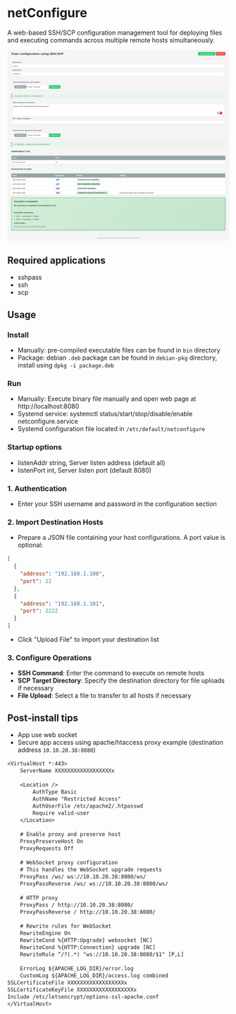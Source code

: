 # netConfigure

A web-based SSH/SCP configuration management tool for deploying files and executing commands across multiple remote hosts simultaneously.

![netConfigure Screenshot](screenCapture.png)

## Required applications
- sshpass
- ssh
- scp

## Usage
### Install
- Manually: pre-compiled executable files can be found in `bin` directory
- Package: debian `.deb` package can be found in `debian-pkg` directory, install using `dpkg -i package.deb`

### Run
- Manually: Execute binary file manually and open web page at http://localhost:8080
- Systemd service: systemctl status/start/stop/disable/enable netconfigure.service
- Systemd configuration file located in `/etc/default/netconfigure`

### Startup options
- listenAddr string, Server listen address (default all)
- listenPort int, Server listen port (default 8080)

### 1. Authentication
- Enter your SSH username and password in the configuration section

### 2. Import Destination Hosts
- Prepare a JSON file containing your host configurations. A port value is optional:
```json
[
  {
    "address": "192.168.1.100",
    "port": 22
  },
  {
    "address": "192.168.1.101",
    "port": 2222
  }
]
```
- Click "Upload File" to import your destination list

### 3. Configure Operations
- **SSH Command**: Enter the command to execute on remote hosts
- **SCP Target Directory**: Specify the destination directory for file uploads if necessary
- **File Upload**: Select a file to transfer to all hosts if necessary

## Post-install tips
- App use web socket
- Secure app access using apache/htaccess proxy example (destination address `10.10.20.38:8080`)
```
<VirtualHost *:443>
    ServerName XXXXXXXXXXXXXXXXXXx

    <Location />
        AuthType Basic
        AuthName "Restricted Access"
        AuthUserFile /etc/apache2/.htpasswd
        Require valid-user
    </Location>

    # Enable proxy and preserve host
    ProxyPreserveHost On
    ProxyRequests Off
    
    # WebSocket proxy configuration
    # This handles the WebSocket upgrade requests
    ProxyPass /ws/ ws://10.10.20.38:8080/ws/
    ProxyPassReverse /ws/ ws://10.10.20.38:8080/ws/

    # HTTP proxy
    ProxyPass / http://10.10.20.38:8080/
    ProxyPassReverse / http://10.10.20.38:8080/
    
    # Rewrite rules for WebSocket
    RewriteEngine On
    RewriteCond %{HTTP:Upgrade} websocket [NC]
    RewriteCond %{HTTP:Connection} upgrade [NC]
    RewriteRule ^/?(.*) "ws://10.10.20.38:8080/$1" [P,L]
    
    ErrorLog ${APACHE_LOG_DIR}/error.log
    CustomLog ${APACHE_LOG_DIR}/access.log combined
SSLCertificateFile XXXXXXXXXXXXXXXXXXx
SSLCertificateKeyFile XXXXXXXXXXXXXXXXXXx
Include /etc/letsencrypt/options-ssl-apache.conf
</VirtualHost>

```